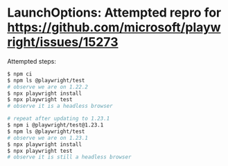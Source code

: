 LaunchOptions: Attempted repro for https://github.com/microsoft/playwright/issues/15273
==========


Attempted steps:

```bash
$ npm ci
$ npm ls @playwright/test
# observe we are on 1.22.2
$ npx playwright install
$ npx playwright test
# observe it is a headless browser

# repeat after updating to 1.23.1
$ npm i @playwright/test@1.23.1
$ npm ls @playwright/test
# observe we are on 1.23.1
$ npx playwright install
$ npx playwright test
# observe it is still a headless browser
```
